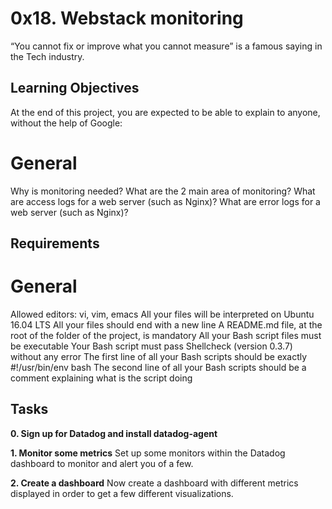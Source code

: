 # 0x18. Webstack monitoring

“You cannot fix or improve what you cannot measure” is a famous saying in the Tech industry. 

## Learning Objectives
At the end of this project, you are expected to be able to explain to anyone, without the help of Google:

# General

Why is monitoring needed?
What are the 2 main area of monitoring?
What are access logs for a web server (such as Nginx)?
What are error logs for a web server (such as Nginx)?

## Requirements

# General

Allowed editors: vi, vim, emacs
All your files will be interpreted on Ubuntu 16.04 LTS
All your files should end with a new line
A README.md file, at the root of the folder of the project, is mandatory
All your Bash script files must be executable
Your Bash script must pass Shellcheck (version 0.3.7) without any error
The first line of all your Bash scripts should be exactly #!/usr/bin/env bash
The second line of all your Bash scripts should be a comment explaining what is the script doing

## Tasks

**0. Sign up for Datadog and install datadog-agent**


**1. Monitor some metrics**
Set up some monitors within the Datadog dashboard to monitor and alert you of a few. 

**2. Create a dashboard**
Now create a dashboard with different metrics displayed in order to get a few different visualizations.